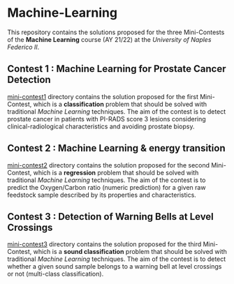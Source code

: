 # Machine-Learning
This repository contains the solutions proposed for the three Mini-Contests of the **Machine Learning** course (AY 21/22) at the *University of Naples Federico II*.

## Contest 1 : Machine Learning for Prostate Cancer Detection
[mini-contest1](https://github.com/dBenf/Machine-Learning/mini-contest1) directory contains the solution proposed for the first Mini-Contest, which is a **classification** problem that should be solved with traditional *Machine Learning* techniques. The aim of the contest is to detect prostate cancer in patients with PI-RADS score 3 lesions considering clinical-radiological characteristics and avoiding prostate biopsy. 

## Contest 2 : Machine Learning & energy transition
[mini-contest2](https://github.com/dBenf/Machine-Learning/mini-contest2) directory contains the solution proposed for the second Mini-Contest, which is a **regression** problem that should be solved with traditional *Machine Learning* techniques. The aim of the contest is to predict the Oxygen/Carbon ratio (numeric prediction) for a given raw feedstock sample described by its properties and characteristics.

## Contest 3 : Detection of Warning Bells at Level Crossings
[mini-contest3](https://github.com/dBenf/Machine-Learning/mini-contest3) directory contains the solution proposed for the third Mini-Contest, which is a **sound classification** problem that should be solved with traditional *Machine Learning* techniques. The aim of the contest is to detect whether a given sound sample belongs to a warning bell at level crossings or not (multi-class classification).
